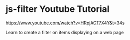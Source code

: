 # js-filter Youtube Tutorial

https://www.youtube.com/watch?v=HRpjAGT7X4Y&t=34s

Learn to create a filter on items displaying on a web page
